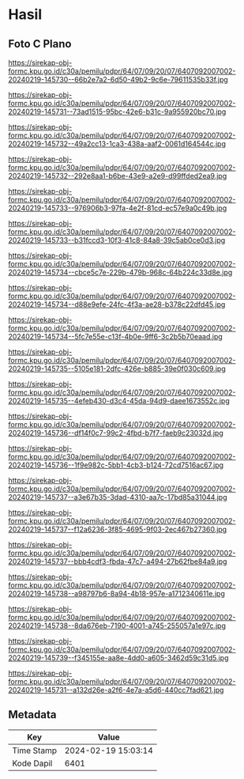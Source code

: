 # Hasil

## Foto C Plano

https://sirekap-obj-formc.kpu.go.id/c30a/pemilu/pdpr/64/07/09/20/07/6407092007002-20240219-145730--66b2e7a2-6d50-49b2-9c6e-79611535b33f.jpg

https://sirekap-obj-formc.kpu.go.id/c30a/pemilu/pdpr/64/07/09/20/07/6407092007002-20240219-145731--73ad1515-95bc-42e6-b31c-9a955920bc70.jpg

https://sirekap-obj-formc.kpu.go.id/c30a/pemilu/pdpr/64/07/09/20/07/6407092007002-20240219-145732--49a2cc13-1ca3-438a-aaf2-0061d164544c.jpg

https://sirekap-obj-formc.kpu.go.id/c30a/pemilu/pdpr/64/07/09/20/07/6407092007002-20240219-145732--292e8aa1-b6be-43e9-a2e9-d99ffded2ea9.jpg

https://sirekap-obj-formc.kpu.go.id/c30a/pemilu/pdpr/64/07/09/20/07/6407092007002-20240219-145733--976906b3-97fa-4e2f-81cd-ec57e9a0c49b.jpg

https://sirekap-obj-formc.kpu.go.id/c30a/pemilu/pdpr/64/07/09/20/07/6407092007002-20240219-145733--b31fccd3-10f3-41c8-84a8-39c5ab0ce0d3.jpg

https://sirekap-obj-formc.kpu.go.id/c30a/pemilu/pdpr/64/07/09/20/07/6407092007002-20240219-145734--cbce5c7e-229b-479b-968c-64b224c33d8e.jpg

https://sirekap-obj-formc.kpu.go.id/c30a/pemilu/pdpr/64/07/09/20/07/6407092007002-20240219-145734--d88e9efe-24fc-4f3a-ae28-b378c22dfd45.jpg

https://sirekap-obj-formc.kpu.go.id/c30a/pemilu/pdpr/64/07/09/20/07/6407092007002-20240219-145734--5fc7e55e-c13f-4b0e-9ff6-3c2b5b70eaad.jpg

https://sirekap-obj-formc.kpu.go.id/c30a/pemilu/pdpr/64/07/09/20/07/6407092007002-20240219-145735--5105e181-2dfc-426e-b885-39e0f030c609.jpg

https://sirekap-obj-formc.kpu.go.id/c30a/pemilu/pdpr/64/07/09/20/07/6407092007002-20240219-145735--4efeb430-d3c4-45da-94d9-daee1673552c.jpg

https://sirekap-obj-formc.kpu.go.id/c30a/pemilu/pdpr/64/07/09/20/07/6407092007002-20240219-145736--df14f0c7-99c2-4fbd-b7f7-faeb9c23032d.jpg

https://sirekap-obj-formc.kpu.go.id/c30a/pemilu/pdpr/64/07/09/20/07/6407092007002-20240219-145736--1f9e982c-5bb1-4cb3-b124-72cd7516ac67.jpg

https://sirekap-obj-formc.kpu.go.id/c30a/pemilu/pdpr/64/07/09/20/07/6407092007002-20240219-145737--a3e67b35-3dad-4310-aa7c-17bd85a31044.jpg

https://sirekap-obj-formc.kpu.go.id/c30a/pemilu/pdpr/64/07/09/20/07/6407092007002-20240219-145737--f12a6236-3f85-4695-9f03-2ec467b27360.jpg

https://sirekap-obj-formc.kpu.go.id/c30a/pemilu/pdpr/64/07/09/20/07/6407092007002-20240219-145737--bbb4cdf3-fbda-47c7-a494-27b62fbe84a9.jpg

https://sirekap-obj-formc.kpu.go.id/c30a/pemilu/pdpr/64/07/09/20/07/6407092007002-20240219-145738--a98797b6-8a94-4b18-957e-a1712340611e.jpg

https://sirekap-obj-formc.kpu.go.id/c30a/pemilu/pdpr/64/07/09/20/07/6407092007002-20240219-145738--8da676eb-7190-4001-a745-255057a1e97c.jpg

https://sirekap-obj-formc.kpu.go.id/c30a/pemilu/pdpr/64/07/09/20/07/6407092007002-20240219-145739--f345155e-aa8e-4dd0-a605-3462d59c31d5.jpg

https://sirekap-obj-formc.kpu.go.id/c30a/pemilu/pdpr/64/07/09/20/07/6407092007002-20240219-145731--a132d26e-a2f6-4e7a-a5d6-440cc7fad621.jpg


## Metadata

| Key        | Value               |
| ---------- | ------------------- |
| Time Stamp | 2024-02-19 15:03:14 |
| Kode Dapil | 6401                |



